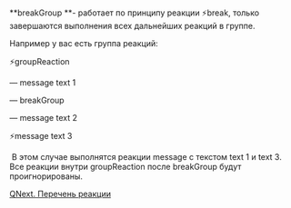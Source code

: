 
**breakGroup **- работает по принципу реакции ⚡️break, только завершаются выполнения всех дальнейших реакций в группе.

Например у вас есть группа реакций:



⚡️groupReaction

— message text 1 

— breakGroup

— message text 2

⚡️message text 3



 В этом случае выполнятся реакции message с текстом text 1 и text 3. Все реакции внутри groupReaction после breakGroup будут проигнорированы.



[QNext. Перечень реакции](/docs-test/ph/QNext-admin-reaction-about-05-01)